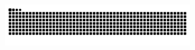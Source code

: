 <picture>
  <source media="(prefers-color-scheme: dark)" srcset="https://raw.githubusercontent.com/lyteen/lyteen/output/github-contribution-grid-snake-dark.svg">
  <source media="(prefers-color-scheme: light)" srcset="https://raw.githubusercontent.com/lyteen/lyteen/output/github-contribution-grid-snake.svg">
  <img alt="github contribution grid snake animation" src="https://raw.githubusercontent.com/lyteen/lyteen/output/github-contribution-grid-snake.svg">
</picture>